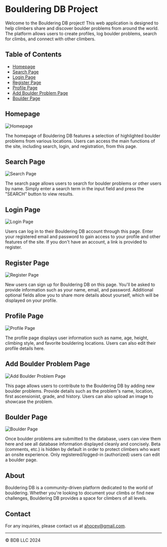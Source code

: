 # Bouldering DB Project

Welcome to the Bouldering DB project! This web application is designed to help climbers share and discover boulder problems from around the world. The platform allows users to create profiles, log boulder problems, search for climbs, and connect with other climbers.

## Table of Contents

- [Homepage](#homepage)
- [Search Page](#search-page)
- [Login Page](#login-page)
- [Register Page](#register-page)
- [Profile Page](#profile-page)
- [Add Boulder Problem Page](#add-boulder-problem-page)
- [Boulder Page](#boulder-page)

## Homepage

![Homepage](src/main/webapp/pub/media/readme/Index.png)

The homepage of Bouldering DB features a selection of highlighted boulder problems from various locations. Users can access the main functions of the site, including search, login, and registration, from this page.

## Search Page

![Search Page](src/main/webapp/pub/media/readme/Search.jpeg)

The search page allows users to search for boulder problems or other users by name. Simply enter a search term in the input field and press the "SEARCH" button to view results.

## Login Page

![Login Page](src/main/webapp/pub/media/readme/Login.jpeg)

Users can log in to their Bouldering DB account through this page. Enter your registered email and password to gain access to your profile and other features of the site. If you don't have an account, a link is provided to register.

## Register Page

![Register Page](src/main/webapp/pub/media/readme/Register.png)

New users can sign up for Bouldering DB on this page. You'll be asked to provide information such as your name, email, and password. Additional optional fields allow you to share more details about yourself, which will be displayed on your profile.

## Profile Page

![Profile Page](src/main/webapp/pub/media/readme/Profile.jpeg)

The profile page displays user information such as name, age, height, climbing style, and favorite bouldering locations. Users can also edit their profile details here.

## Add Boulder Problem Page

![Add Boulder Problem Page](src/main/webapp/pub/media/readme/AddBoulder.png)

This page allows users to contribute to the Bouldering DB by adding new boulder problems. Provide details such as the problem's name, location, first ascensionist, grade, and history. Users can also upload an image to showcase the problem.

## Boulder Page

![Boulder Page](src/main/webapp/pub/media/readme/BoulderPage.jpeg)

Once boulder problems are submitted to the database, users can view them here and see all database information displayed cleanly and concisely. Beta (comments, etc.) is hidden by default in order to protect climbers who want an onsite experience. Only registered/logged-in (authorized) users can edit a boulder page.

## About

Bouldering DB is a community-driven platform dedicated to the world of bouldering. Whether you're looking to document your climbs or find new challenges, Bouldering DB provides a space for climbers of all levels.

## Contact

For any inquiries, please contact us at [ahocev@gmail.com](mailto:ahocev@gmail.com).

---

© BDB LLC 2024